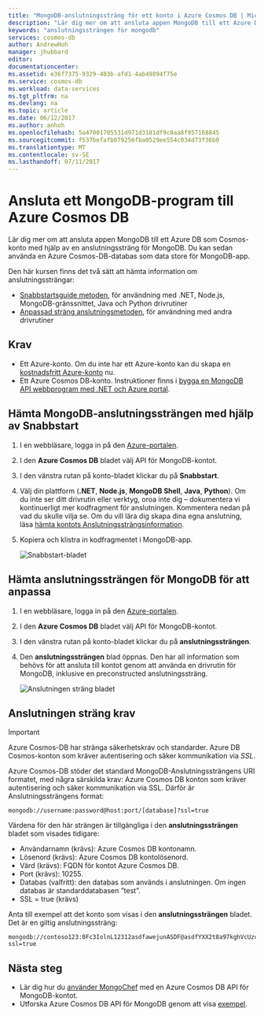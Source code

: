 ```yaml
---
title: "MongoDB-anslutningssträng för ett konto i Azure Cosmos DB | Microsoft Docs"
description: "Lär dig mer om att ansluta appen MongoDB till ett Azure DB som Cosmos-konto med hjälp av en anslutningssträng för MongoDB."
keywords: "anslutningssträngen för mongodb"
services: cosmos-db
author: AndrewHoh
manager: jhubbard
editor: 
documentationcenter: 
ms.assetid: e36f7375-9329-403b-afd1-4ab49894f75e
ms.service: cosmos-db
ms.workload: data-services
ms.tgt_pltfrm: na
ms.devlang: na
ms.topic: article
ms.date: 06/12/2017
ms.author: anhoh
ms.openlocfilehash: 5a47001705531d971d3181df9c0aa8f957168845
ms.sourcegitcommit: f537befafb079256fba0529ee554c034d73f36b0
ms.translationtype: MT
ms.contentlocale: sv-SE
ms.lasthandoff: 07/11/2017
---
```

# <a name="connect-a-mongodb-application-to-azure-cosmos-db"></a>Ansluta ett MongoDB-program till Azure Cosmos DB
Lär dig mer om att ansluta appen MongoDB till ett Azure DB som Cosmos-konto med hjälp av en anslutningssträng för MongoDB. Du kan sedan använda en Azure Cosmos-DB-databas som data store för MongoDB-app. 

Den här kursen finns det två sätt att hämta information om anslutningssträngar:

- [Snabbstartsguide metoden](#QuickstartConnection), för användning med .NET, Node.js, MongoDB-gränssnittet, Java och Python drivrutiner
- [Anpassad sträng anslutningsmetoden](#GetCustomConnection), för användning med andra drivrutiner

## <a name="prerequisites"></a>Krav

- Ett Azure-konto. Om du inte har ett Azure-konto kan du skapa en [kostnadsfritt Azure-konto](https://azure.microsoft.com/free/) nu. 
- Ett Azure Cosmos DB-konto. Instruktioner finns i [bygga en MongoDB API webbprogram med .NET och Azure portal](create-mongodb-dotnet.md).

## <a id="QuickstartConnection"></a>Hämta MongoDB-anslutningssträngen med hjälp av Snabbstart
1. I en webbläsare, logga in på den [Azure-portalen](https://portal.azure.com).
2. I den **Azure Cosmos DB** bladet välj API för MongoDB-kontot. 
3. I den vänstra rutan på konto-bladet klickar du på **Snabbstart**. 
4. Välj din plattform (**.NET**, **Node.js**, **MongoDB Shell**, **Java**, **Python**). Om du inte ser ditt drivrutin eller verktyg, oroa inte dig – dokumentera vi kontinuerligt mer kodfragment för anslutningen. Kommentera nedan på vad du skulle vilja se. Om du vill lära dig skapa dina egna anslutning, läsa [hämta kontots Anslutningssträngsinformation](#GetCustomConnection).
5. Kopiera och klistra in kodfragmentet i MongoDB-app.

    ![Snabbstart-bladet](./media/connect-mongodb-account/QuickStartBlade.png)

## <a id="GetCustomConnection"></a>Hämta anslutningssträngen för MongoDB för att anpassa
1. I en webbläsare, logga in på den [Azure-portalen](https://portal.azure.com).
2. I den **Azure Cosmos DB** bladet välj API för MongoDB-kontot. 
3. I den vänstra rutan på konto-bladet klickar du på **anslutningssträngen**. 
4. Den **anslutningssträngen** blad öppnas. Den har all information som behövs för att ansluta till kontot genom att använda en drivrutin för MongoDB, inklusive en preconstructed anslutningssträng.

    ![Anslutningen sträng bladet](./media/connect-mongodb-account/ConnectionStringBlade.png)

## <a name="connection-string-requirements"></a>Anslutningen sträng krav
> [!Important]
> Azure Cosmos-DB har stränga säkerhetskrav och standarder. Azure DB Cosmos-konton som kräver autentisering och säker kommunikation via *SSL*. 
>
>

Azure Cosmos-DB stöder det standard MongoDB-Anslutningssträngens URI formatet, med några särskilda krav: Azure Cosmos DB konton som kräver autentisering och säker kommunikation via SSL. Därför är Anslutningssträngens format:

    mongodb://username:password@host:port/[database]?ssl=true

Värdena för den här strängen är tillgängliga i den **anslutningssträngen** bladet som visades tidigare:

* Användarnamn (krävs): Azure Cosmos DB kontonamn.
* Lösenord (krävs): Azure Cosmos DB kontolösenord.
* Värd (krävs): FQDN för kontot Azure Cosmos DB.
* Port (krävs): 10255.
* Databas (valfritt): den databas som används i anslutningen. Om ingen databas är standarddatabasen ”test”.
* SSL = true (krävs)

Anta till exempel att det konto som visas i den **anslutningssträngen** bladet. Det är en giltig anslutningssträng:

    mongodb://contoso123:0Fc3IolnL12312asdfawejunASDF@asdfYXX2t8a97kghVcUzcDv98hawelufhawefafnoQRGwNj2nMPL1Y9qsIr9Srdw==@anhohmongo.documents.azure.com:10255/mydatabase?ssl=true

## <a name="next-steps"></a>Nästa steg
* Lär dig hur du [använder MongoChef](mongodb-mongochef.md) med en Azure Cosmos DB API för MongoDB-kontot.
* Utforska Azure Cosmos DB API för MongoDB genom att visa [exempel](mongodb-samples.md).
